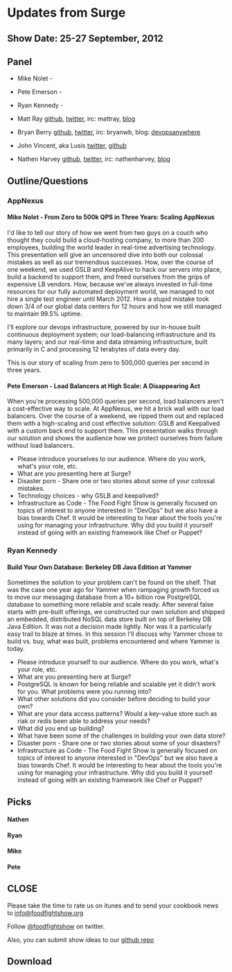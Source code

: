 Updates from Surge
==================

Show Date: 25-27 September, 2012
--------------------------------

Panel<a name="panel"></a>
-----

* Mike Nolet - 
* Pete Emerson - 
* Ryan Kennedy - 

* Matt Ray [github](http://github.com/mattray), [twitter](http://twitter.com/mattray), irc: mattray, [blog](http://www.leastresistance.net/)
* Bryan Berry [github](http://github.com/bryanwb), [twitter](http://twitter.com/bryanwb), irc: bryanwb, blog: [devopsanywhere](http://devopsanywhere.blogspot.com)
* John Vincent, aka Lusis [twitter](https://twitter.com/#!/lusis), [github](https://github.com/lusis)
* Nathen Harvey [github](http://github.com/nathenharvey), [twitter](http://twitter.com/nathenharvey), irc: nathenharvey, [blog](http://nathenharvey.com)


Outline/Questions
-----------------
### AppNexus

#### Mike Nolet - From Zero to 500k QPS in Three Years: Scaling AppNexus
I'd like to tell our story of how we went from two guys on a couch who thought they could build a cloud-hosting company, to more than 200 employees, building the world leader in real-time advertising technology. This presentation will give an uncensored dive into both our colossal mistakes as well as our tremendous successes. How, over the course of one weekend, we used GSLB and KeepAlive to hack our servers into place, build a backend to support them, and freed ourselves from the grips of expensive LB vendors. How, because we've always invested in full-time resources for our fully automated deployment world, we managed to not hire a single test engineer until March 2012. How a stupid mistake took down 3/4 of our global data centers for 12 hours and how we still managed to maintain 99.5% uptime.

I'll explore our devops infrastructure, powered by our in-house built continuous deployment system; our load-balancing infrastructure and its many layers; and our real-time and data streaming infrastructure, built primarily in C and processing 12 terabytes of data every day.

This is our story of scaling from zero to 500,000 queries per second in three years.

#### Pete Emerson - Load Balancers at High Scale: A Disappearing Act

When you're processing 500,000 queries per second, load balancers aren't a cost-effective way to scale. At AppNexus, we hit a brick wall with our load balancers. Over the course of a weekend, we ripped them out and replaced them with a high-scaling and cost effective solution: GSLB and Keepalived with a custom back end to support them. This presentation walks through our solution and shows the audience how we protect ourselves from failure without load balancers.

* Please introduce yourselves to our audience.  Where do you work, what's your role, etc.
* What are you presenting here at Surge?
* Disaster porn - Share one or two stories about some of your colossal mistakes.
* Technology choices - why GSLB and keepalived?
* Infrastructure as Code - The Food Fight Show is generally focused on topics of interest to anyone interested in "DevOps" but we also have a bias towards Chef.  It would be interesting to hear about the tools you're using for managing your infrastructure.  Why did you build it yourself instead of going with an existing framework like Chef or Puppet?


### Ryan Kennedy

#### Build Your Own Database: Berkeley DB Java Edition at Yammer

Sometimes the solution to your problem can't be found on the shelf. That was the case one year ago for Yammer when rampaging growth forced us to move our messaging database from a 10+ billion row PostgreSQL database to something more reliable and scale ready. After several false starts with pre-built offerings, we constructed our own solution and shipped an embedded, distributed NoSQL data store built on top of Berkeley DB Java Edition. It was not a decision made lightly. Nor was it a particularly easy trail to blaze at times. In this session I'll discuss why Yammer chose to build vs. buy, what was built, problems encountered and where Yammer is today.

* Please introduce yourself to our audience.  Where do you work, what's your role, etc.
* What are you presenting here at Surge?
* PostgreSQL is known for being reliable and scalable yet it didn't work for you.  What problems were you running into?
* What other solutions did you consider before deciding to build your own?
* What are your data access patterns?  Would a key-value store such as riak or redis been able to address your needs?
* What did you end up building?
* What have been some of the challenges in building your own data store?
* Disaster porn - Share one or two stories about some of your disasters?
* Infrastructure as Code - The Food Fight Show is generally focused on topics of interest to anyone interested in "DevOps" but we also have a bias towards Chef.  It would be interesting to hear about the tools you're using for managing your infrastructure.  Why did you build it yourself instead of going with an existing framework like Chef or Puppet?

Picks<a name="picks"></a>
-----

#### Nathen

#### Ryan

#### Mike

#### Pete



CLOSE
-----

Please take the time to rate us on itunes and to send your cookbook
news to info@foodfightshow.org

Follow [@foodfightshow](http://twitter.com/foodfightshow) on twitter.

Also, you can submit show ideas to our [github repo](https://github.com/foodfight/showz)



Download
--------
